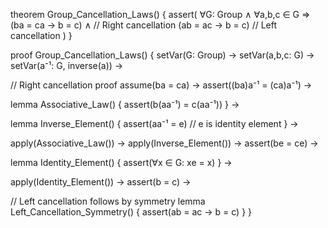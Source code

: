 theorem Group_Cancellation_Laws() {
  assert(
    ∀G: Group ∧ ∀a,b,c ∈ G ⇒
    (ba = ca → b = c) ∧  // Right cancellation
    (ab = ac → b = c)    // Left cancellation
  )
}

proof Group_Cancellation_Laws() {
  setVar(G: Group) →
  setVar(a,b,c: G) →
  setVar(a⁻¹: G, inverse(a)) →
  
  // Right cancellation proof
  assume(ba = ca) →
  assert((ba)a⁻¹ = (ca)a⁻¹) →
  
  lemma Associative_Law() {
    assert(b(aa⁻¹) = c(aa⁻¹))
  } →
  
  lemma Inverse_Element() {
    assert(aa⁻¹ = e)  // e is identity element
  } →
  
  apply(Associative_Law()) →
  apply(Inverse_Element()) →
  assert(be = ce) →
  
  lemma Identity_Element() {
    assert(∀x ∈ G: xe = x)
  } →
  
  apply(Identity_Element()) →
  assert(b = c) →
  
  // Left cancellation follows by symmetry
  lemma Left_Cancellation_Symmetry() {
    assert(ab = ac → b = c)
  }
}